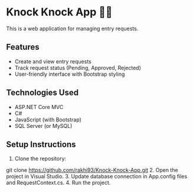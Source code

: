 # Knock Knock App 🚪🔔

This is a web application for managing entry requests.

## Features
- Create and view entry requests
- Track request status (Pending, Approved, Rejected)
- User-friendly interface with Bootstrap styling

## Technologies Used
- ASP.NET Core MVC
- C#
- JavaScript (with Bootstrap)
- SQL Server (or MySQL)

## Setup Instructions
1. Clone the repository:

git clone https://github.com/rakhi93/Knock-Knock-App.git
2. Open the project in Visual Studio.
3. Update database connection in  App.config files and RequestContext.cs.
4. Run the project.
 
